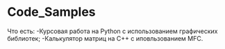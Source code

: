# Code_Samples
Что есть:
-Курсовая работа на Python с использованием графических библиотек;
-Калькулятор матриц на C++ с иповльзованием MFC.
 
